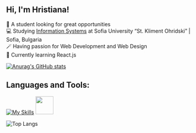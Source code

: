 ## Hi, I'm Hristiana!

👀 A student looking for great opportunities</br>
💻 Studying [Information Systems](https://www.fmi.uni-sofia.bg/bg/informacionni-sistemi) at Sofia University “St. Kliment Ohridski” | Sofia, Bulgaria<br/>
🪄 Having passion for Web Development and Web Design</br>
🌱 Currently learning React.js</br>
<!--<br></br>-->

[![Anurag's GitHub stats](https://github-readme-stats.vercel.app/api?username=hrisa006&show_icons=true&theme=tokyonight)](https://github.com/anuraghazra/github-readme-stats)

## Languages and Tools:
[![My Skills](https://skillicons.dev/icons?i=cpp,java,html,css,js,react,vite,mysql,ps)](https://skillicons.dev) <a><img src="https://upload.wikimedia.org/wikipedia/commons/thumb/b/b6/Adobe_Photoshop_Lightroom_CC_logo.svg/512px-Adobe_Photoshop_Lightroom_CC_logo.svg.png" width="48" height="48" style=""></img></a>

![Top Langs](https://github-readme-stats.vercel.app/api/top-langs/?username=hrisa006&layout=compact&theme=catppuccin_mocha)
